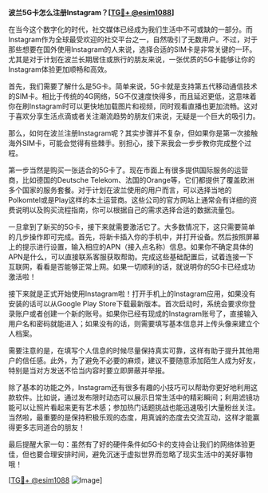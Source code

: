 **波兰5G卡怎么注册Instagram？[[TG💪+ @esim1088](https://t.me/s/esim1088)]**

在当今这个数字化的时代，社交媒体已经成为我们生活中不可或缺的一部分。而Instagram作为全球最受欢迎的社交平台之一，自然吸引了无数用户。不过，对于那些想要在国外使用Instagram的人来说，选择合适的SIM卡是非常关键的一环。尤其是对于计划在波兰长期居住或旅行的朋友来说，一张优质的5G卡能够让你的Instagram体验更加顺畅和高效。

首先，我们需要了解什么是5G卡。简单来说，5G卡就是支持第五代移动通信技术的SIM卡。相比于传统的4G网络，5G不仅速度快得多，而且延迟更低，这意味着你在刷Instagram时可以更快地加载图片和视频，同时观看直播也更加流畅。这对于喜欢分享生活点滴或者关注潮流趋势的朋友们来说，无疑是一个巨大的吸引力。

那么，如何在波兰注册Instagram呢？其实步骤并不复杂，但如果你是第一次接触海外SIM卡，可能会觉得有些棘手。别担心，接下来我会一步步教你完成整个过程。

第一步当然是购买一张适合的5G卡了。现在市面上有很多提供国际服务的运营商，比如德国的Deutsche Telekom、法国的Orange等，它们都提供了覆盖欧洲多个国家的服务套餐。对于计划在波兰使用的用户而言，可以选择当地的Polkomtel或是Play这样的本土运营商。这些公司的官方网站上通常会有详细的资费说明以及购买流程指南，你可以根据自己的需求选择合适的数据流量包。

一旦拿到了新买的5G卡，接下来就需要激活它了。大多数情况下，这只需要简单的几步操作即可完成。首先，将新卡插入你的手机中，并打开设备。然后按照屏幕上的提示进行设置，输入相应的APN（接入点名称）信息。如果你不确定具体的APN是什么，可以直接联系客服获取帮助。完成这些基础配置后，试着连接一下互联网，看看是否能够正常上网。如果一切顺利的话，就说明你的5G卡已经成功激活啦！

接下来就是正式开始使用Instagram啦！打开手机上的Instagram应用，如果没有安装的话可以从Google Play Store下载最新版本。首次启动时，系统会要求你登录账户或者创建一个新的账号。如果你已经有现成的Instagram账号了，直接输入用户名和密码就能进入；如果没有的话，则需要填写基本信息并上传头像来建立个人档案。

需要注意的是，在填写个人信息的时候尽量保持真实可靠，这样有助于提升其他用户的信任感。此外，为了避免不必要的麻烦，建议不要随意添加陌生人成为好友，特别是当对方发送不恰当内容时要立即屏蔽并举报。

除了基本的功能之外，Instagram还有很多有趣的小技巧可以帮助你更好地利用这款软件。比如说，通过发布限时动态可以展示日常生活中的精彩瞬间；利用滤镜功能可以让照片看起来更有艺术感；参加热门话题挑战也能迅速吸引大量粉丝关注。当然啦，最重要的是保持积极乐观的态度，用真诚的态度去交流互动，这样才能赢得更多志同道合的朋友！

最后提醒大家一句：虽然有了好的硬件条件如5G卡的支持会让我们的网络体验更佳，但也要合理安排时间，避免沉迷于虚拟世界而忽略了现实生活中的美好事物哦！

[[TG💪+ @esim1088](https://t.me/s/esim1088) ![Image](https://i.postimg.cc/4NQfJmqS/Snipaste-2025-05-13-00-14-12.png)]